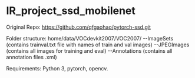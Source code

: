 # IR_project_ssd_mobilenet

Original Repo: https://github.com/qfgaohao/pytorch-ssd.git

Folder structure:
home/data/VOCdevkit2007/VOC2007/
    --ImageSets    (contains trainval.txt file with names of train and val images)
    --JPEGImages   (contains all images for training and eval)
    --Annotations  (contains all annotation files .xml)
   
   Requirements: Python 3, pytorch, opencv.
